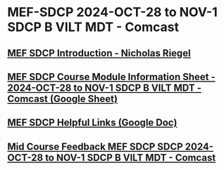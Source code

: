 #  MEF-SDCP 2024-OCT-28 to NOV-1 SDCP B VILT MDT - Comcast 

## [MEF SDCP Introduction - Nicholas Riegel](https://docs.google.com/presentation/d/1yPQTpFKl3nMnwUvdQUkEeW5b-5gMIIe3NLMtL1YdSNk/edit?usp=sharing)

## [MEF SDCP Course Module Information Sheet - 2024-OCT-28 to NOV-1 SDCP B VILT MDT - Comcast (Google Sheet)](https://docs.google.com/spreadsheets/d/19-uLSB4HxUErqo-4MHtdHUv05c7OQvGCPkv9shuNIzY/edit?usp=sharing)

## [MEF SDCP Helpful Links (Google Doc)](https://docs.google.com/document/d/1CEhzOy3CoO7A5GLpZ-TgOyks7mE6EZ4iq-6ft3hRnw0/edit?usp=sharing)

## [Mid Course Feedback MEF SDCP SDCP 2024-OCT-28 to NOV-1 SDCP B VILT MDT - Comcast](https://forms.gle/Kp4tZ97UvZp5cFto9) 

<!-- Comment  -->
